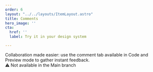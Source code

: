 ```yaml
---
order: 6
layout: "../../layouts/ItemLayout.astro"
title: Comments
hero_image: ''
cta:
  href: ''
  label: Try it in your design system

---
```

Collaboration made easier: use the comment tab available in Code and Preview mode to gather instant feedback.  
⚠️ Not available in the Main branch